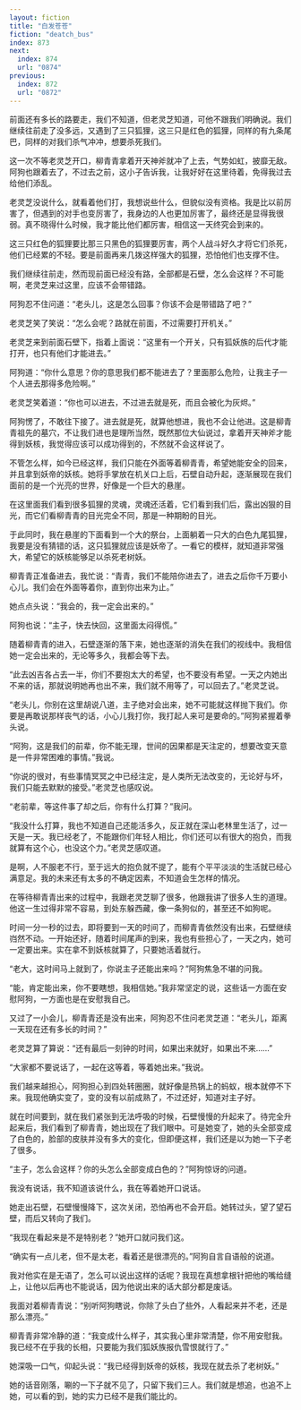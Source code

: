 ```yaml
---
layout: fiction
title: "白发苍苍"
fiction: "deatch_bus"
index: 873
next:
  index: 874
  url: "0874"
previous:
  index: 872
  url: "0872"
---
```

前面还有多长的路要走，我们不知道，但老灵芝知道，可他不跟我们明确说。我们继续往前走了没多远，又遇到了三只狐狸，这三只是红色的狐狸，同样的有九条尾巴，同样的对我们杀气冲冲，想要杀死我们。

这一次不等老灵芝开口，柳青青拿着开天神斧就冲了上去，气势如虹，披靡无敌。阿狗也跟着去了，不过去之前，这小子告诉我，让我好好在这里待着，免得我过去给他们添乱。

老灵芝没说什么，就看着他们打，我想说些什么，但貌似没有资格。我是比以前厉害了，但遇到的对手也变厉害了，我身边的人也更加厉害了，最终还是显得我很弱。真不晓得什么时候，我才能比他们都厉害，相信这一天终究会到来的。

这三只红色的狐狸要比那三只黑色的狐狸要厉害，两个人战斗好久才将它们杀死，他们已经累的不轻。要是前面再来几拨这样强大的狐狸，恐怕他们也支撑不住。

我们继续往前走，然而现前面已经没有路，全部都是石壁，怎么会这样？不可能啊，老灵芝来过这里，应该不会带错路。

阿狗忍不住问道：“老头儿，这是怎么回事？你该不会是带错路了吧？”

老灵芝笑了笑说：“怎么会呢？路就在前面，不过需要打开机关。”

老灵芝来到前面石壁下，指着上面说：“这里有一个开关，只有狐妖族的后代才能打开，也只有他们才能进去。”

阿狗道：“你什么意思？你的意思我们都不能进去了？里面那么危险，让我主子一个人进去那得多危险啊。”

老灵芝笑着道：“你也可以进去，不过进去就是死，而且会被化为灰烬。”

阿狗愣了，不敢往下接了。进去就是死，就算他想进，我也不会让他进。这是柳青青祖先的墓穴，不让我们进也是理所当然，既然那位大仙说过，拿着开天神斧才能得到妖核，我觉得应该可以成功得到的，不然就不会这样说了。

不管怎么样，如今已经这样，我们只能在外面等着柳青青，希望她能安全的回来，并且拿到妖帝的妖核。她将手掌放在机关口上后，石壁自动升起，逐渐展现在我们面前的是一个光亮的世界，好像是一个巨大的悬崖。

在这里面我们看到很多狐狸的灵魂，灵魂还活着，它们看到我们后，露出凶狠的目光，而它们看柳青青的目光完全不同，那是一种期盼的目光。

于此同时，我在悬崖的下面看到一个大的祭台，上面躺着一只大的白色九尾狐狸，我要是没有猜错的话，这只狐狸就应该是妖帝了。一看它的模样，就知道非常强大，希望它的妖核能够足以杀死老树妖。

柳青青正准备进去，我忙说：“青青，我们不能陪你进去了，进去之后你千万要小心儿。我们会在外面等着你，直到你出来为止。”

她点点头说：“我会的，我一定会出来的。”

阿狗也说：“主子，快去快回，这里面太闷得慌。”

随着柳青青的进入，石壁逐渐的落下来，她也逐渐的消失在我们的视线中。我相信她一定会出来的，无论等多久，我都会等下去。

“此去凶吉各占去一半，你们不要抱太大的希望，也不要没有希望。一天之内她出不来的话，那就说明她再也出不来，我们就不用等了，可以回去了。”老灵芝说。

“老头儿，你别在这里胡说八道，主子绝对会出来，她不可能就这样抛下我们。你要是再敢说那样丧气的话，小心儿我打你，我打起人来可是要命的。”阿狗紧握着拳头说。

“阿狗，这是我们的前辈，你不能无理，世间的因果都是天注定的，想要改变天意是一件非常困难的事情。”我说。

“你说的很对，有些事情冥冥之中已经注定，是人类所无法改变的，无论好与坏，我们只能去默默的接受。”老灵芝也感叹说。

“老前辈，等这件事了却之后，你有什么打算？”我问。

“我没什么打算，我也不知道自己还能活多久，反正就在深山老林里生活了，过一天是一天。我已经老了，不能跟你们年轻人相比，你们还可以有很大的抱负，而我就算有这个心，也没这个力。”老灵芝感叹道。

是啊，人不服老不行，至于远大的抱负就不提了，能有个平平淡淡的生活就已经心满意足。我的未来还有太多的不确定因素，不知道会生怎样的情况。

在等待柳青青出来的过程中，我跟老灵芝聊了很多，他跟我讲了很多人生的道理。他这一生过得非常不容易，到处东躲西藏，像一条狗似的，甚至还不如狗呢。

时间一分一秒的过去，即将要到一天的时间了，而柳青青依然没有出来，石壁继续岿然不动。一开始还好，随着时间尾声的到来，我也有些担心了，一天之内，她可一定要出来。实在拿不到妖核就算了，只要她活着就行。

“老大，这时间马上就到了，你说主子还能出来吗？”阿狗焦急不堪的问我。

“能，肯定能出来，你不要瞎想，我相信她。”我非常坚定的说，这些话一方面在安慰阿狗，一方面也是在安慰我自己。

又过了一小会儿，柳青青还是没有出来，阿狗忍不住问老灵芝道：“老头儿，距离一天现在还有多长的时间？”

老灵芝算了算说：“还有最后一刻钟的时间，如果出来就好，如果出不来……”

“大家都不要说话了，一起在这等着，等着她出来。”我说。

我们越来越担心，阿狗担心到四处转圈圈，就好像是热锅上的蚂蚁，根本就停不下来。我现他确实变了，变的没有以前成熟了，不过还好，知道对主子好。

就在时间要到，就在我们紧张到无法呼吸的时候，石壁慢慢的升起来了。待完全升起来后，我们看到了柳青青，她出现在了我们眼中。可是她变了，她的头全部变成了白色的，脸部的皮肤并没有多大的变化，但即便这样，我们还是以为她一下子老了很多。

“主子，怎么会这样？你的头怎么全部变成白色的？”阿狗惊讶的问道。

我没有说话，我不知道该说什么，我在等着她开口说话。

她走出石壁，石壁慢慢降下，这次关闭，恐怕再也不会开启。她转过头，望了望石壁，而后又转向了我们。

“我现在看起来是不是特别老？”她开口就问我们这。

“确实有一点儿老，但不是太老，看着还是很漂亮的。”阿狗自言自语般的说道。

我对他实在是无语了，怎么可以说出这样的话呢？我现在真想拿根针把他的嘴给缝上，让他以后再也不能说话，因为他说出来的话大部分都是废话。

我面对着柳青青说：“别听阿狗瞎说，你除了头白了些外，人看起来并不老，还是那么漂亮。”

柳青青非常冷静的道：“我变成什么样子，其实我心里非常清楚，你不用安慰我。我已经不在乎我的长相，只要能为我们狐妖族报仇雪恨就行了。”

她深吸一口气，仰起头说：“我已经得到妖帝的妖核，我现在就去杀了老树妖。”

她的话音刚落，唰的一下子就不见了，只留下我们三人。我们就是想追，也追不上她，可以看的到，她的实力已经不是我们能比的。